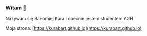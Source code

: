 ### Witam 👋
Nazywam się Barłomiej Kura i obecnie jestem studentem AGH

Moja strona: [https://kurabart.github.io](https://kurabart.github.io)
